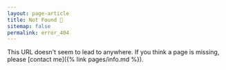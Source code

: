 ```yaml
---
layout: page-article
title: Not Found 🙁
sitemap: false
permalink: error_404
---
```


This URL doesn't seem to lead to anywhere. If you think a page is missing, please [contact me]({% link pages/info.md %}).
